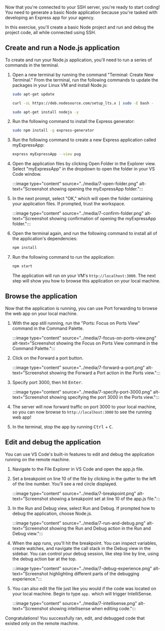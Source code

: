 Now that you're connected to your SSH server, you're ready to start coding! You need to generate a basic Node application because you're tasked with developing an Express app for your agency.

In this exercise, you'll create a basic Node project and run and debug the project code, all while connected using SSH.

## Create and run a Node.js application

To create and run your Node.js application, you'll need to run a series of commands in the terminal.

1. Open a new terminal by running the command "Terminal: Create New Terminal." From the terminal, run the following commands to update the packages in your Linux VM and install Node.js:

    ```bash
    sudo apt-get update
    ```

    ```bash
    curl -sL https://deb.nodesource.com/setup_lts.x | sudo -E bash -
    ```

    ```bash
    sudo apt-get install nodejs -y
    ```

2. Run the following command to install the Express generator: 
    
    ```bash
    sudo npm install -g express-generator
    ```

3. Run the following command to create a new Express application called myExpressApp:
    
    ```bash
    express myExpressApp --view pug
    ```

4. Open the application files by clicking Open Folder in the Explorer view. Select "myExpressApp" in the dropdown to open the folder in your VS Code window.

    :::image type="content" source="../media/7-open-folder.png" alt-text="Screenshot showing opening the myExpressApp folder.":::

5. In the next prompt, select "OK," which will open the folder containing your application files. If prompted, trust the workspace.

    :::image type="content" source="../media/7-confirm-folder.png" alt-text="Screenshot showing confirmation of opening the myExpressApp folder.":::
 
6. Open the terminal again, and run the following command to install all of the application's dependencies:
    
    ```bash
    npm install
    ```

7. Run the following command to run the application:

    ```bash
    npm start
    ```

    The application will run on your VM's `http://localhost:3000`. The next step will show you how to browse this application on your local machine.

## Browse the application

Now that the application is running, you can use Port forwarding to browse the web app on your local machine.

1. With the app still running, run the "Ports: Focus on Ports View" command in the Command Palette.

    :::image type="content" source="../media/7-focus-on-ports-view.png" alt-text="Screenshot showing the Focus on Ports View command in the Command Palette.":::

1. Click on the Forward a port button.

    :::image type="content" source="../media/7-forward-a-port.png" alt-text="Screenshot showing the Forward a Port action in the Ports view.":::

1. Specify port 3000, then hit <kbd>Enter</kbd>.

    :::image type="content" source="../media/7-specify-port-3000.png" alt-text="Screenshot showing specifying the port 3000 in the Ports view.":::

1. The server will now forward traffic on port 3000 to your local machine, so you can now browse to `http://localhost:3000` to see the running web app!
1. In the terminal, stop the app by running <kbd>Ctrl</kbd> + <kbd>C</kbd>.

## Edit and debug the application

You can use VS Code's built-in features to edit and debug the application running on the remote machine.

1. Navigate to the File Explorer in VS Code and open the app.js file.
2. Set a breakpoint on line 10 of the file by clicking in the gutter to the left of the line number. You'll see a red circle displayed.

    :::image type="content" source="../media/7-breakpoint.png" alt-text="Screenshot showing a breakpoint set at line 10 of the app.js file.":::

1. In the Run and Debug view, select Run and Debug. If prompted how to debug the application, choose Node.js.

    :::image type="content" source="../media/7-run-and-debug.png" alt-text="Screenshot showing the Run and Debug action in the Run and Debug view.":::

1. When the app runs, you'll hit the breakpoint. You can inspect variables, create watches, and navigate the call stack in the Debug view in the sidebar. You can control your debug session, like step line by line, using the debug action bar at the top.

    :::image type="content" source="../media/7-debug-experience.png" alt-text="Screenshot highlighting different parts of the debugging experience.":::

1. You can also edit the file just like you would if the code was located on your local machine. Begin to type `app.` which will trigger IntelliSense.

    :::image type="content" source="../media/7-intellisense.png" alt-text="Screenshot showing intellisense when editing code.":::

Congratulations! You successfully ran, edit, and debugged code that existed only on the remote machine.
